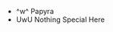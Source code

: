 - ^w^ Papyra
- UwU Nothing Special Here

<!---
Rina-Valor/Rina-Valor is a ✨ special ✨ repository because its `README.md` (this file) appears on your GitHub profile.
You can click the Preview link to take a look at your changes.
--->
